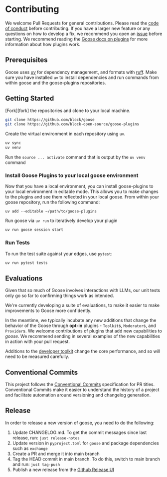 # Contributing

We welcome Pull Requests for general contributions. Please read the [code of conduct](CODE_OF_CONDUCT.md) before contributing. If you have a larger new feature or any questions on how to develop a fix, we recommend you open an [issue][issues] before starting. We recommend reading the [Goose docs on plugins](https://block-open-source.github.io/goose/plugins/plugins.html) for more information about how plugins work.

## Prerequisites

Goose uses [uv][uv] for dependency management, and formats with [ruff][ruff].
Make sure you have installed `uv` to install dependencies and run commands from within goose and the goose-plugins repositories.

## Getting Started

[Fork][fork] the repositories and clone to your local machine.

```sh
git clone https://github.com/block/goose
git clone https://github.com/block-open-source/goose-plugins
```

Create the virtual environment in each repository using `uv`.

```sh
uv sync
uv venv
```

Run the `source ... activate` command that is output by the `uv venv` command

### Install Goose Plugins to your local goose environment

Now that you have a local environment, you can install goose-plugins to your local environment in editable mode. This allows you to make changes to the plugins and see them reflected in your local goose. From within your goose repository, run the following command:

```
uv add --editable ~/path/to/goose-plugins
```

Run goose via `uv run` to iteratively develop your plugin

```sh
uv run goose session start
```

### Run Tests

To run the test suite against your edges, use `pytest`:

```sh
uv run pytest tests
```

## Evaluations

Given that so much of Goose involves interactions with LLMs, our unit tests only go so far to confirming things work as intended.

We're currently developing a suite of evaluations, to make it easier to make improvements to Goose more confidently.

In the meantime, we typically incubate any new additions that change the behavior of the Goose through **opt-in** plugins - `Toolkit`s, `Moderator`s, and `Provider`s. We welcome contributions of plugins that add new capabilities to _goose_. We recommend sending in several examples of the new capabilities in action with your pull request.

Additions to the [developer toolkit][developer] change the core performance, and so will need to be measured carefully.

## Conventional Commits

This project follows the [Conventional Commits](https://www.conventionalcommits.org/en/v1.0.0/) specification for PR titles. Conventional Commits make it easier to understand the history of a project and facilitate automation around versioning and changelog generation.

## Release

In order to release a new version of goose, you need to do the following:

1. Update CHANGELOG.md. To get the commit messages since last release, run: `just release-notes`
2. Update version in `pyproject.toml` for `goose` and package dependencies such as `exchange`
3. Create a PR and merge it into main branch
4. Tag the HEAD commit in main branch. To do this, switch to main branch and run: `just tag-push`
5. Publish a new release from the [Github Release UI](https://github.com/block/goose/releases)

[issues]: https://github.com/block/goose/issues
[goose-plugins]: https://github.com/block-open-source/goose-plugins
[ai-exchange]: https://github.com/block/goose/tree/main/packages/exchange
[developer]: https://github.com/block/goose/blob/dfecf829a83021b697bf2ecc1dbdd57d31727ddd/src/goose/toolkit/developer.py
[uv]: https://docs.astral.sh/uv/
[ruff]: https://docs.astral.sh/ruff/
[just]: https://github.com/casey/just
[adding-toolkit]: https://block.github.io/goose/configuration.html#adding-a-toolkit
[goose-docs]: https://block.github.io/goose/
